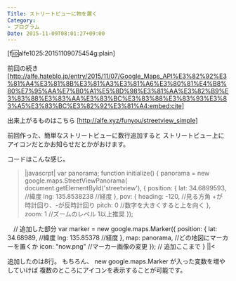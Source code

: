 ```yaml
---
Title: ストリートビューに物を置く
Category:
- プログラム
Date: 2015-11-09T08:01:27+09:00
---
```


[f:id:alfe1025:20151109075454g:plain]

前回の続き
[http://alfe.hateblo.jp/entry/2015/11/07/Google_Maps_API%E3%82%92%E3%81%A4%E3%81%8B%E3%81%A3%E3%81%A6%E3%80%81%E4%B8%80%E7%95%AA%E7%B0%A1%E5%8D%98%E3%81%AA%E3%82%B9%E3%83%88%E3%83%AA%E3%83%BC%E3%83%88%E3%83%93%E3%83%A5%E3%83%BC%E3%82%92%E3%81%A4:embed:cite]


出来上がるものはこちら
[http://alfe.xyz/funyou/streetview_simple]




前回作った、簡単なストリートビューに数行追加すると
ストリートビュー上にアイコンだとかお知らせだとかがおけます。

コードはこんな感じ。

>|javascrpt|
var panorama;
function initialize() {
  panorama = new google.maps.StreetViewPanorama(
      document.getElementById('streetview'),
      {
        position: {
          lat:  34.6899593, //緯度
          lng: 135.8538238 //経度
        },
        pov: {
          heading: -120, //見る方角 +が時計回り、-が反時計回り
          pitch: 0 //数字を大きくすると上を向く
        },
        zoom: 1 //ズームのレベル 1以上推奨
      });

　// 追加した部分
  var marker = new google.maps.Marker({
    position: {
          lat:  34.68989, //緯度
          lng: 135.85378 //経度
        },
    map: panorama, //どの地図にマーカーを置くか
    icon: "now.png" //マーカー画像の変更
  });
  // 追加ここまで
}
||<

追加したのは8行。
もちろん、 new google.maps.Marker が入った変数を増やしていけば
複数のところにアイコンを表示することが可能です。
